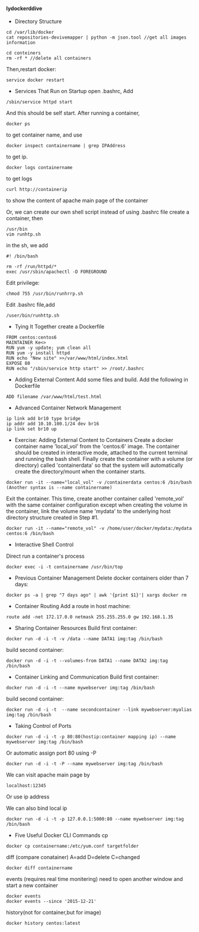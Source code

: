 #### lydockerddive

- Directory Structure
```
cd /var/lib/docker
cat repositories-devivemapper | python -m json.tool //get all images information

cd conteiners
rm -rf * //delete all containers
```
Then,restart docker:
```
service docker restart
```

- Services That Run on Startup
open .bashrc, Add
```
/sbin/service httpd start
```
And this should be self start.
After running a container,
```
docker ps
```
to get container name, and use
```
docker inspect containername | grep IPAddress
```
to get ip.
```
docker logs containername
```
to get logs
```
curl http://containerip
```
to show the content of apache main page of the container

Or, we can create our own shell script instead of using .bashrc file
create a container, then
```
/usr/bin
vim runhtp.sh
```
in the sh, we add
```
#! /bin/bash

rm -rf /run/httpd/*
exec /usr/sbin/apachectl -D FOREGROUND
```
Edit privilege:
```
chmod 755 /usr/bin/runhrrp.sh
```
Edit .bashrc file,add
```
/user/bin/runhttp.sh
```

- Tying It Together
create a Dockerfile
```
FROM centos:centos6
MAINTAINER Ke<>
RUN yum -y update; yum clean all
RUN yum -y install httpd
RUN echo "New site" >>/var/www/html/index.html
EXPOSE 80
RUN echo "/sbin/service http start" >> /root/.bashrc
```

- Adding External Content
Add some files and build. Add the following in Dockerfile
```
ADD filename /var/www/html/test.html
```
- Advanced Container Network Management
```
ip link add br10 type bridge
ip addr add 10.10.100.1/24 dev br16
ip link set br10 up
```

- Exercise: Adding External Content to Containers
 Create a docker container name 'local_vol' from the 'centos:6' image. The container should be created in interactive mode, attached to the current terminal and running the bash shell. Finally create the container with a volume (or directory) called 'containerdata' so that the system will automatically create the directory/mount when the container starts.
```
docker run -it --name="local_vol" -v /containerdata centos:6 /bin/bash (Another syntax is --name containername)
```
Exit the container. This time, create another container called 'remote_vol' with the same container configuration except when creating the volume in the container, link the volume name 'mydata' to the underlying host directory structure created in Step #1.
```
docker run -it --name="remote_vol" -v /home/user/docker/mydata:/mydata centos:6 /bin/bash
```
- Interactive Shell Control

Direct run a container's process
```
docker exec -i -t containername /usr/bin/top
```

- Previous Container Management
Delete docker containers older than 7 days:
```
docker ps -a | grep "7 days ago" | awk '{print $1}'| xargs docker rm
```
- Container Routing
Add a route in host machine:
```
route add -net 172.17.0.0 netmask 255.255.255.0 gw 192.168.1.35
```
- Sharing Container Resources
Build first container:
```
docker run -d -i -t -v /data --name DATA1 img:tag /bin/bash
```
build second container:
```
docker run -d -i -t --volumes-from DATA1 --name DATA2 img:tag /bin/bash
```

- Container Linking and Communication
Build first container:
```
docker run -d -i -t --name mywebserver img:tag /bin/bash
```
build second container:
```
docker run -d -i -t  --name secondcontainer --link mywebserver:myalias img:tag /bin/bash
```
- Taking Control of Ports
```
docker run -d -i -t -p 80:80(hostip:container mapping ip) --name mywebserver img:tag /bin/bash
```
Or automatic assign port 80 using -P
```
docker run -d -i -t -P --name mywebserver img:tag /bin/bash
```
We can visit apache main page by
```
localhost:12345
```
Or use ip address

We can also bind local ip

```
docker run -d -i -t -p 127.0.0.1:5000:80 --name mywebserver img:tag /bin/bash
```
- Five Useful Docker CLI Commands
cp
```
docker cp containername:/etc/yum.conf targetfolder
```
diff (compare conatainer) A=add D=delete C=changed
```
docker diff containername
```
events (requires real time monitering) need to open another window and start a new container
```
docker events
docker events --since '2015-12-21'
```
history(not for container,but for image)
```
docker history centos:latest
```

